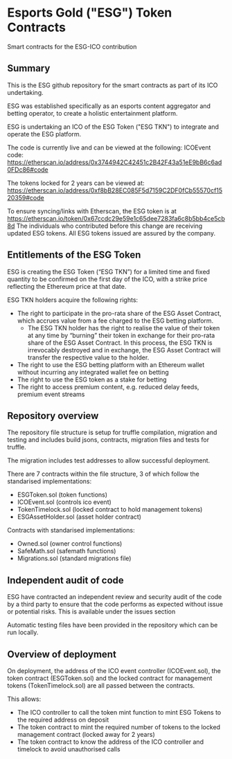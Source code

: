 # Esports Gold ("ESG") Token Contracts
Smart contracts for the ESG-ICO contribution

## Summary
This is the ESG github repository for the smart contracts as part of its ICO undertaking.

ESG was established specifically as an esports content aggregator and betting operator,  to create a holistic entertainment platform.

ESG is undertaking an ICO of the ESG Token ("ESG TKN") to integrate and operate the ESG platform.

The code is currently live and can be viewed at the following:
ICOEvent code: https://etherscan.io/address/0x3744942C42451c2B42F43a51eE9bB6c6ad0FDc86#code

The tokens locked for 2 years can be viewed at: https://etherscan.io/address/0xf8bB28EC085F5d7159C2DF0fCb55570cf1520359#code

To ensure syncing/links with Etherscan, the ESG token is at https://etherscan.io/token/0x67ccdc29e59e1c65dee7283fa6c8b5bb4ce5cb8d
The individuals who contributed before this change are receiving updated ESG tokens. All ESG tokens issued are assured by the company.

## Entitlements of the ESG Token
ESG is creating the ESG Token (“ESG TKN”) for a limited time and fixed quantity to be confirmed on the first day of the ICO, with a strike price reflecting the Ethereum price at that date.

ESG TKN holders acquire the following rights:
- The right to participate in the pro-rata share of the ESG Asset Contract, which accrues value from a fee charged to the ESG betting platform.
  - The ESG TKN holder has the right to realise the value of their token at any time by “burning” their token in exchange for their pro-rata share of the ESG Asset Contract. In this process, the ESG TKN is irrevocably destroyed and in exchange, the ESG Asset Contract will transfer the respective value to the holder.
- The right to use the ESG betting platform with an Ethereum wallet without incurring any integrated wallet fee on betting
- The right to use the ESG token as a stake for betting
- The right to access premium content, e.g. reduced delay feeds, premium event streams


## Repository overview
The repository file structure is setup for truffle compilation, migration and testing and includes build jsons, contracts, migration files and tests for truffle.

The migration includes test addresses to allow successful deployment.

There are 7 contracts within the file structure, 3 of which follow the standarised implementations:
- ESGToken.sol        (token functions)
- ICOEvent.sol        (controls ico event)
- TokenTimelock.sol   (locked contract to hold management tokens)
- ESGAssetHolder.sol  (asset holder contract)

Contracts with standarised implementations:
- Owned.sol       (owner control functions)
- SafeMath.sol    (safemath functions)
- Migrations.sol  (standard migrations file)


## Independent audit of code
ESG have contracted an independent review and security audit of the code by a third party to ensure that the code performs as expected without issue or potential risks. This is available under the issues section

Automatic testing files have been provided in the repository which can be run locally.


## Overview of deployment
On deployment, the address of the ICO event controller (ICOEvent.sol), the token contract (ESGToken.sol) and the locked contract for management tokens (TokenTimelock.sol) are all passed between the contracts.

This allows:
- The ICO controller to call the token mint function to mint ESG Tokens to the required address on deposit
- The token contract to mint the required number of tokens to the locked management contract (locked away for 2 years)
- The token contract to know the address of the ICO controller and timelock to avoid unauthorised calls

